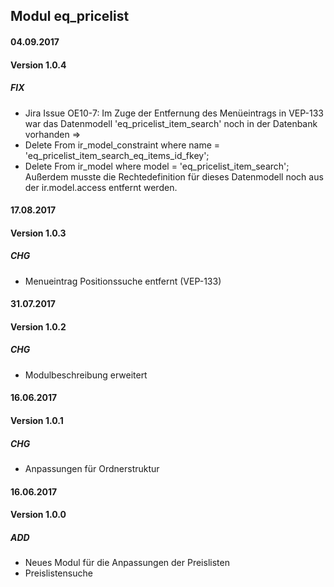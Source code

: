 ## Modul eq_pricelist


#### 04.09.2017
#### Version 1.0.4
##### FIX
- Jira Issue OE10-7: Im Zuge der Entfernung des Menüeintrags in VEP-133 war das Datenmodell 'eq_pricelist_item_search' noch in der Datenbank vorhanden
=>
- Delete From ir_model_constraint where name = 'eq_pricelist_item_search_eq_items_id_fkey';
- Delete From ir_model where model = 'eq_pricelist_item_search';
Außerdem musste die Rechtedefinition für dieses Datenmodell noch aus der ir.model.access entfernt werden.

#### 17.08.2017
#### Version 1.0.3
##### CHG
- Menueintrag Positionssuche entfernt (VEP-133)


#### 31.07.2017
#### Version 1.0.2
##### CHG
- Modulbeschreibung erweitert


#### 16.06.2017
#### Version 1.0.1
##### CHG
- Anpassungen für Ordnerstruktur


#### 16.06.2017
#### Version 1.0.0
##### ADD
- Neues Modul für die Anpassungen der Preislisten
- Preislistensuche

